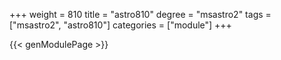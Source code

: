 +++
weight = 810
title = "astro810"
degree = "msastro2"
tags = ["msastro2", "astro810"]
categories = ["module"]
+++

{{< genModulePage >}}

